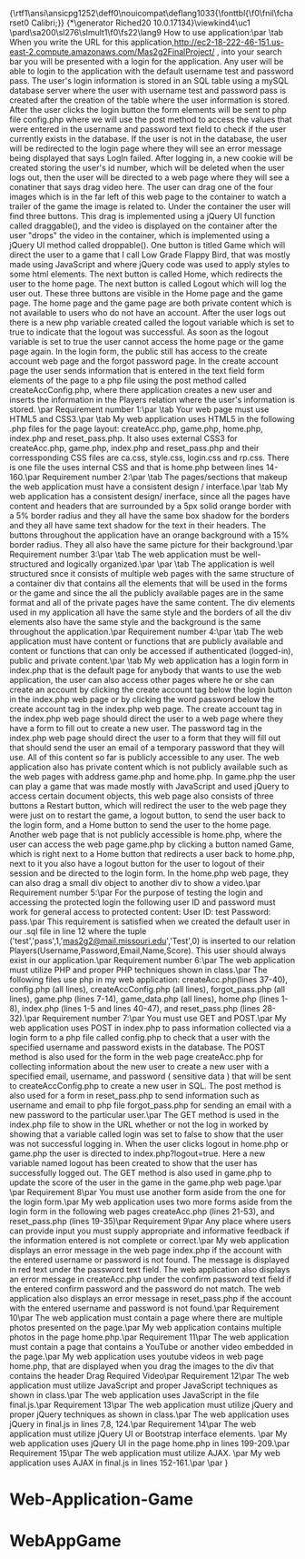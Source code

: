 {\rtf1\ansi\ansicpg1252\deff0\nouicompat\deflang1033{\fonttbl{\f0\fnil\fcharset0 Calibri;}}
{\*\generator Riched20 10.0.17134}\viewkind4\uc1 
\pard\sa200\sl276\slmult1\f0\fs22\lang9 How to use application:\par
\tab When you write the URL for this application,http://ec2-18-222-46-151.us-east-2.compute.amazonaws.com/Mas2g2FinalProject/ , into your search bar you will be presented with a login for the application. Any user will be able to login to the application with the default username test and password pass. The user's login information is stored in an SQL table using a mySQL database server where the user with username test and password pass is created after the creation of the table where the user information is stored. After the user clicks the login button the form elements will be sent to php file config.php where we will use the post method to access the values that were entered in the username and password text field to check if the user currently exists in the database. If the user is not in the database, the user will be redirected to the login page where they will see an error message being displayed that says LogIn failed. After logging in, a new cookie will be created storing the user's id number, which will be deleted when the user logs out, then the user will be directed to a web page where they will see a conatiner that says drag video here. The user can drag one of the four images which is in the far left of this web page to the container to watch a trailer of the game the image is related to. Under the container the user will find three buttons. This drag is implemented using a jQuery UI function called draggable(), and the video is displayed on the container after the user "drops" the video in the container, which is implemented using a jQuery UI method called droppable(). One button is titled Game which will direct the user to a game that I call Low Grade Flappy Bird, that was mostly made using JavaScript and where jQuery code was used to apply styles to some html elements. The next button is called Home, which redirects the user to the home page. The next button is called Logout which will log the user out. These three buttons are visible in the Home page and the game page. The home page and the game page are both private content which is not available to users who do not have an account. After the user logs out there is a new php variable created called the logout variable which is set to true to indicate that the logout was successful. As soon as the logout variable is set to true the user cannot access the home page or the game page again. In the login form, the public still has access to the create account web page and the forgot password page. In the create account page the user sends information that is entered in the text field form elements of the page to a php file using the post method called createAccConfig.php, where there application creates a new user and inserts the information in the Players relation where the user's information is stored. \par
Requirement number 1:\par
\tab Your web page must use HTML5 and CSS3.\par
\tab My web application uses HTML5 in the following .php files for the page layout: createAcc.php, game.php, home.php, index.php and reset_pass.php. It also uses external CSS3 for createAcc.php, game.php, index.php and reset_pass.php and their corressponding CSS files are ca.css, style.css, login.css and rp.css. There is one file the uses internal CSS and that is home.php between lines 14-160.\par
Requirement number 2:\par
\tab The pages/sections that makeup the web application must have a consistent design / interface.\par
\tab My web application has a consistent design/ inerface, since all the pages have content and headers that are surrounded by a 5px solid orange border with a 5% border radius and they all have the same box shadow for the borders and they all have same text shadow for the text in their headers. The buttons throughout the application have an orange background with a 15% border radius. They all also have the same picture for their background.\par
Requirement number 3:\par
\tab The web application must be well-structured and logically organized.\par
\par
\tab The application is well structured snce it consists of multiple web pages with the same structure of a container div that contains all the elements that will be used in the forms or the game and since the all the publicly available pages are in the same format and all of the private pages have the same content. The div elements used in my application all have the same style and the borders of all the div elements also have the same style and the background is the same throughout the application.\par
Requirement number 4:\par
\tab The web application must have content or functions that are publicly available and content or functions that can only be accessed if authenticated (logged-in), public and private content.\par
\tab My web application has a login form in index.php that is the default page for anybody that wants to use the web application, the user can also access other pages where he or she can create an account by clicking the create account tag below the login button in the index.php web page or by clicking the word password below the create account tag in the index.php web page. The create account tag in the index.php web page should direct the user to a web page where they have a form to fill out to create a new user. The password tag in the index.php web page should direct the user to a form that they will fill out that should send the user an email of a temporary password that they will use. All of this content so far is publicly accessible to any user. The web application also has private content which is not publicly available such as the web pages with address game.php and home.php. In game.php the user can play a game that was made mostly with JavaScript and used jQuery to access certain document objects, this web page also consists of three buttons a Restart button, which will redirect the user to the web page they were just on to restart the game, a logout button, to send the user back to the login form, and a Home button to send the user to the home page. Another web page that is not publicly accessible is home.php, where the user can access the web page game.php by clicking a button named Game, which is right next to a Home button that redirects a user back to home.php,  next to it you also have a logout button for the user to logout of their session and be directed to the login form. In the home.php web page, they can also drag a small div object to another div to show a video.\par
Requirement number 5:\par
For the purpose of testing the login and accessing the protected login the following user ID and password must work for general access to protected content: User ID: test Password: pass.\par
This requirement is satisfied when we created the default user in our .sql file in line 12 where the tuple ('test','pass',1,'mas2g2@mail.missouri.edu','Test',0) is inserted to our relation Players(Username,Password,Email,Name,Score). This user should always exist in our application.\par
Requirement number 6:\par
The web application must utilize PHP and proper PHP techniques shown in class.\par
The following files use php in my web application: createAcc.php(lines 37-40), config.php (all lines), createAccConfig.php (all lines), forgot_pass.php (all lines), game.php (lines 7-14), game_data.php (all lines), home.php (lines 1-8), index.php (lines 1-5 and lines 40-47), and reset_pass.php (lines 28-32).\par
Requirement number 7:\par
You must use GET and POST.\par
My web application uses POST in index.php to pass information collected via a login form to a php file called config.php to check that a user with the specified username and password exists in the database. The POST method is also used for the form in the web page createAcc.php for collecting information about the new user to create a new user with a specified email, username, and password ( sensitive data ) that will be sent to createAccConfig.php to create a new user in SQL. The post method is also used for a form in reset_pass.php to send information such as username and email to php file forgot_pass.php for sending an email with a new password to the particular user.\par
The GET method is used in the index.php file to show in the URL  whether or not the log in worked by showing that a variable called login was set to false to show that the user was not successful logging in. When the user clicks logout in home.php or game.php the user is directed to index.php?logout=true. Here a new variable named logout has been created to show that the user has successfully logged out. The GET method is also used in game.php to update the score of the user in the game in the game.php web page.\par
\par
Requirement 8\par
You must use another form aside from the one for the login form.\par
My web application uses two more forms aside from the login form in the following web pages createAcc.php (lines 21-53), and reset_pass.php (lines 19-35)\par
Requirement 9\par
Any place where users can provide input you must supply appropriate and informative feedback if the information entered is not complete or correct.\par
My web application displays an error message in the web page index.php if the account with the entered username or password is not found. The message is displayed in red text under the password text field. The web application also displays an error message in createAcc.php under the confirm password text field if the entered confirm password and the password do not match. The web application also displays an error message in reset_pass.php if the account with the entered username and password is not found.\par
Requirement 10\par
The web application must contain a page where there are multiple photos presented on the page.\par
My web application contains multiple photos in the page home.php.\par
Requirement 11\par
The web application must contain a page that contains a YouTube or another video embedded in the page.\par
My web application uses youtube videos in web page home.php, that are displayed when you drag the images to the div that contains the header Drag Required Video\par
Requirement 12\par
The web application must utilize JavaScript and proper JavaScript techniques as shown in class.\par
The web application uses JavaScript in the file final.js.\par
Requirement 13\par
The web application must utilize jQuery and proper jQuery techniques as shown in class.\par
The web application uses jQuery in final.js in lines 7,8, 124.\par
Requirement 14\par
The web application must utilize jQuery UI or Bootstrap interface elements. \par
My web application uses jQuery UI in the page home.php in lines 199-209.\par
Requirement 15\par
The web application must utilize AJAX. \par
My web application uses AJAX in final.js in lines 152-161.\par
\par
}
 
# Web-Application-Game
# WebAppGame
